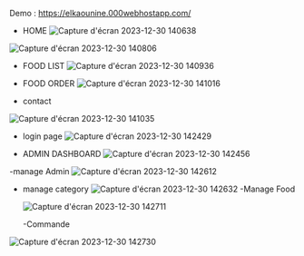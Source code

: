   Demo :
  https://elkaounine.000webhostapp.com/
-  HOME 
![Capture d'écran 2023-12-30 140638](https://github.com/kaouanine/HappyFood/assets/97893374/44eeb594-4f7e-4b7d-859a-3dacecd767cc)

![Capture d'écran 2023-12-30 140806](https://github.com/kaouanine/HappyFood/assets/97893374/25bde356-44b7-48da-8240-5fba84d6abf2)

  - FOOD LIST
    ![Capture d'écran 2023-12-30 140936](https://github.com/kaouanine/HappyFood/assets/97893374/6e4502db-846c-4c4f-92f5-c88ede362048)

  - FOOD ORDER
    ![Capture d'écran 2023-12-30 141016](https://github.com/kaouanine/HappyFood/assets/97893374/789a3190-8702-4da1-8c2f-490786e5f884)

  - contact
    
![Capture d'écran 2023-12-30 141035](https://github.com/kaouanine/HappyFood/assets/97893374/833845a1-b338-4672-abab-e2a0fb9c7042)

- login page
  ![Capture d'écran 2023-12-30 142429](https://github.com/kaouanine/HappyFood/assets/97893374/f046cde0-d019-44fe-a0a2-f68d620af03d)


-  ADMIN DASHBOARD
  ![Capture d'écran 2023-12-30 142456](https://github.com/kaouanine/HappyFood/assets/97893374/851b2989-b8cd-4e0a-b261-f9b8a7f5591e)

-manage Admin
![Capture d'écran 2023-12-30 142612](https://github.com/kaouanine/HappyFood/assets/97893374/5201f26d-7b36-43c7-b0ed-30d316a1e614)

- manage category
  ![Capture d'écran 2023-12-30 142632](https://github.com/kaouanine/HappyFood/assets/97893374/6b1aef2a-5af5-4c31-abea-40cbcddda42d)
  -Manage Food
  
  ![Capture d'écran 2023-12-30 142711](https://github.com/kaouanine/HappyFood/assets/97893374/48790bde-e034-4122-a763-1b944fec1007)

  -Commande
  
![Capture d'écran 2023-12-30 142730](https://github.com/kaouanine/HappyFood/assets/97893374/4ba14148-01d4-464f-93ea-58c51c1e0fa6)

